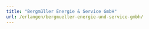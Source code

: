 ```yaml
---
title: "Bergmüller Energie & Service GmbH"
url: /erlangen/bergmueller-energie-und-service-gmbh/
---
```

